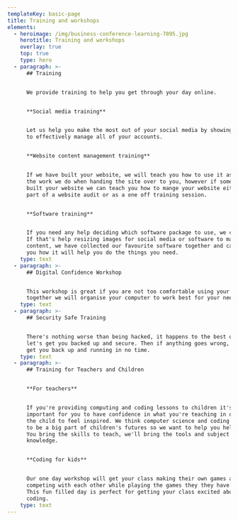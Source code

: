 ```yaml
---
templateKey: basic-page
title: Training and workshops
elements:
  - heroimage: /img/business-conference-learning-7095.jpg
    herotitle: Training and workshops
    overlay: true
    top: true
    type: hero
  - paragraph: >-
      ## Training


      We provide training to help you get through your day online.


      **Social media training**


      Let us help you make the most out of your social media by showing you how
      to effectively manage all of your accounts. 


      **Website content management training**


      If we have built your website, we will teach you how to use it as part of
      the work we do when handing the site over to you, however if someone else
      built your website we can teach you how to mange your website either as
      part of a website audit or as a one off training session.


      **Software training**


      If you need any help deciding which software package to use, we can help.
      If that's help resizing images for social media or software to manage your
      content, we have collected our favourite software together and can show
      you how it will help you do the things you need.
    type: text
  - paragraph: >-
      ## Digital Confidence Workshop


      This workshop is great if you are not too comfortable using your computer,
      together we will organise your computer to work best for your needs.
    type: text
  - paragraph: >-
      ## Security Safe Training


      There's nothing worse than being hacked, it happens to the best of us,
      let's get you backed up and secure. Then if anything goes wrong, we can
      get you back up and running in no time.
    type: text
  - paragraph: >-
      ## Training for Teachers and Children


      **For teachers**


      If you're providing computing and coding lessons to children it's
      important for you to have confidence in what you're teaching in order for
      the child to feel inspired. We think computer science and coding is going
      to be a big part of children's futures so we want to help you help them.
      You bring the skills to teach, we'll bring the tools and subject
      knowledge.


      **Coding for kids**


      Our one day workshop will get your class making their own games and then
      competing with each other while playing the games they they have made.
      This fun filled day is perfect for getting your class excited about
      coding.
    type: text
---
```


